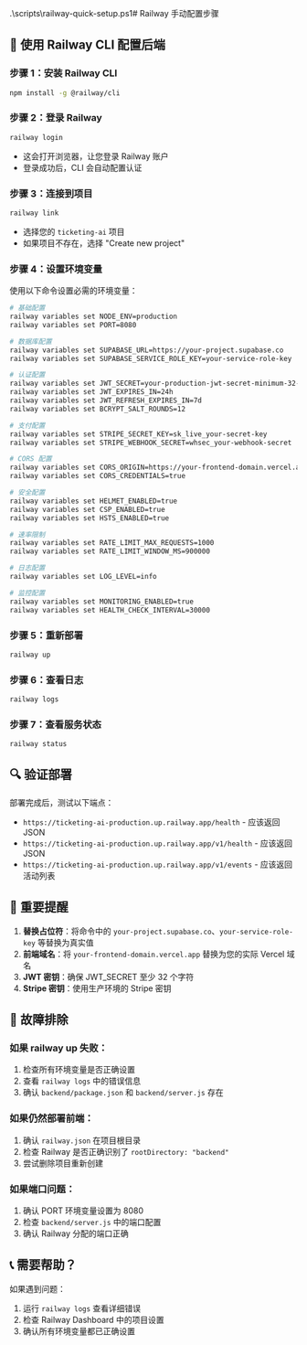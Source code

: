 .\scripts\railway-quick-setup.ps1# Railway 手动配置步骤

## 🚀 使用 Railway CLI 配置后端

### 步骤 1：安装 Railway CLI
```bash
npm install -g @railway/cli
```

### 步骤 2：登录 Railway
```bash
railway login
```
- 这会打开浏览器，让您登录 Railway 账户
- 登录成功后，CLI 会自动配置认证

### 步骤 3：连接到项目
```bash
railway link
```
- 选择您的 `ticketing-ai` 项目
- 如果项目不存在，选择 "Create new project"

### 步骤 4：设置环境变量
使用以下命令设置必需的环境变量：

```bash
# 基础配置
railway variables set NODE_ENV=production
railway variables set PORT=8080

# 数据库配置
railway variables set SUPABASE_URL=https://your-project.supabase.co
railway variables set SUPABASE_SERVICE_ROLE_KEY=your-service-role-key

# 认证配置
railway variables set JWT_SECRET=your-production-jwt-secret-minimum-32-characters
railway variables set JWT_EXPIRES_IN=24h
railway variables set JWT_REFRESH_EXPIRES_IN=7d
railway variables set BCRYPT_SALT_ROUNDS=12

# 支付配置
railway variables set STRIPE_SECRET_KEY=sk_live_your-secret-key
railway variables set STRIPE_WEBHOOK_SECRET=whsec_your-webhook-secret

# CORS 配置
railway variables set CORS_ORIGIN=https://your-frontend-domain.vercel.app
railway variables set CORS_CREDENTIALS=true

# 安全配置
railway variables set HELMET_ENABLED=true
railway variables set CSP_ENABLED=true
railway variables set HSTS_ENABLED=true

# 速率限制
railway variables set RATE_LIMIT_MAX_REQUESTS=1000
railway variables set RATE_LIMIT_WINDOW_MS=900000

# 日志配置
railway variables set LOG_LEVEL=info

# 监控配置
railway variables set MONITORING_ENABLED=true
railway variables set HEALTH_CHECK_INTERVAL=30000
```

### 步骤 5：重新部署
```bash
railway up
```

### 步骤 6：查看日志
```bash
railway logs
```

### 步骤 7：查看服务状态
```bash
railway status
```

## 🔍 验证部署

部署完成后，测试以下端点：

- `https://ticketing-ai-production.up.railway.app/health` - 应该返回 JSON
- `https://ticketing-ai-production.up.railway.app/v1/health` - 应该返回 JSON
- `https://ticketing-ai-production.up.railway.app/v1/events` - 应该返回活动列表

## 🚨 重要提醒

1. **替换占位符**：将命令中的 `your-project.supabase.co`、`your-service-role-key` 等替换为真实值
2. **前端域名**：将 `your-frontend-domain.vercel.app` 替换为您的实际 Vercel 域名
3. **JWT 密钥**：确保 JWT_SECRET 至少 32 个字符
4. **Stripe 密钥**：使用生产环境的 Stripe 密钥

## 🔧 故障排除

### 如果 railway up 失败：
1. 检查所有环境变量是否正确设置
2. 查看 `railway logs` 中的错误信息
3. 确认 `backend/package.json` 和 `backend/server.js` 存在

### 如果仍然部署前端：
1. 确认 `railway.json` 在项目根目录
2. 检查 Railway 是否正确识别了 `rootDirectory: "backend"`
3. 尝试删除项目重新创建

### 如果端口问题：
1. 确认 PORT 环境变量设置为 8080
2. 检查 `backend/server.js` 中的端口配置
3. 确认 Railway 分配的端口正确

## 📞 需要帮助？

如果遇到问题：
1. 运行 `railway logs` 查看详细错误
2. 检查 Railway Dashboard 中的项目设置
3. 确认所有环境变量都已正确设置
